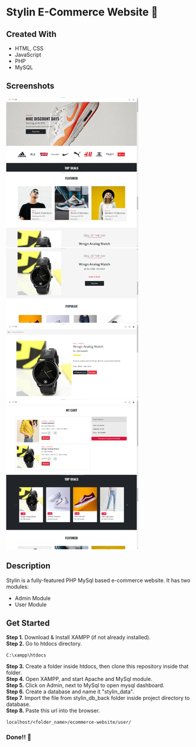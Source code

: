 # Stylin E-Commerce Website 🛒

## Created With 

- HTML, CSS
- JavaScript
- PHP
- MySQL

## Screenshots 
<p>
<img src="project_images/ecom project (1).png" height=200/>
<img src="project_images/ecom project (2).png" height=200/>
<img src="project_images/ecom project (3).png" height=200/>
<img src="project_images/ecom project (6).png" height=200/>
<img src="project_images/ecom project (7).png" height=200/>
<img src="project_images/ecom project (8).png" height=200/>
</p>

## Description

Stylin is a fully-featured PHP MySql based e-commerce website. 
It has two modules:
- Admin Module
- User Module

## Get Started

**Step 1.** Download & Install XAMPP (if not already installed).<br/>
**Step 2.** Go to htdocs directory.
```
C:\xampp\htdocs
```
**Step 3.** Create a folder inside htdocs, then clone this repository inside that folder.<br/>
**Step 4.** Open XAMPP, and start Apache and MySql module.<br/>
**Step 5.** Click on Admin, next to MySql to open mysql dashboard.<br/>
**Step 6.** Create a database and name it "stylin_data".<br/>
**Step 7.** Import the file from stylin_db_back folder inside project directory to database.<br/>
**Step 8.** Paste this url into the browser.
```
localhost/<folder_name>/ecommerce-website/user/
```
### Done!! 🙌